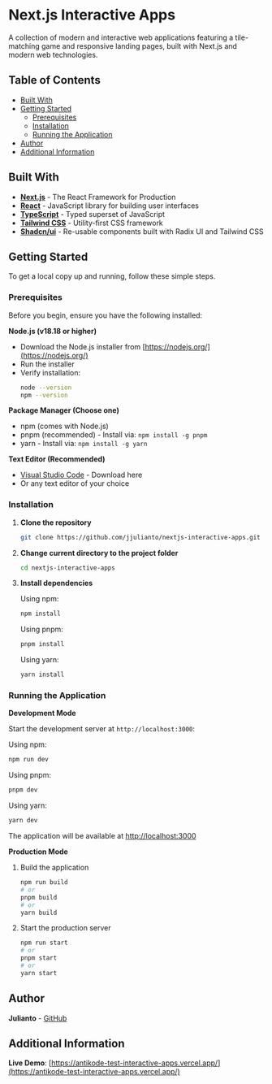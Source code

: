 # Next.js Interactive Apps

A collection of modern and interactive web applications featuring a tile-matching game and responsive landing pages, built with Next.js and modern web technologies.

## Table of Contents

- [Built With](#built-with)
- [Getting Started](#getting-started)
  - [Prerequisites](#prerequisites)
  - [Installation](#installation)
  - [Running the Application](#running-the-application)
- [Author](#author)
- [Additional Information](#additional-information)

## Built With

- **[Next.js](https://nextjs.org)** - The React Framework for Production
- **[React](https://react.dev)** - JavaScript library for building user interfaces
- **[TypeScript](https://www.typescriptlang.org)** - Typed superset of JavaScript
- **[Tailwind CSS](https://tailwindcss.com)** - Utility-first CSS framework
- **[Shadcn/ui](https://ui.shadcn.com)** - Re-usable components built with Radix UI and Tailwind CSS

## Getting Started

To get a local copy up and running, follow these simple steps.

### Prerequisites

Before you begin, ensure you have the following installed:

**Node.js (v18.18 or higher)**

- Download the Node.js installer from [https://nodejs.org/](https://nodejs.org/)
- Run the installer
- Verify installation:
  ```bash
  node --version
  npm --version
  ```

**Package Manager (Choose one)**

- npm (comes with Node.js)
- pnpm (recommended) - Install via: `npm install -g pnpm`
- yarn - Install via: `npm install -g yarn`

**Text Editor (Recommended)**

- [Visual Studio Code](https://code.visualstudio.com/) - Download here
- Or any text editor of your choice

### Installation

1. **Clone the repository**

   ```bash
   git clone https://github.com/jjulianto/nextjs-interactive-apps.git
   ```

2. **Change current directory to the project folder**

   ```bash
   cd nextjs-interactive-apps
   ```

3. **Install dependencies**

   Using npm:

   ```bash
   npm install
   ```

   Using pnpm:

   ```bash
   pnpm install
   ```

   Using yarn:

   ```bash
   yarn install
   ```

### Running the Application

**Development Mode**

Start the development server at `http://localhost:3000`:

Using npm:

```bash
npm run dev
```

Using pnpm:

```bash
pnpm dev
```

Using yarn:

```bash
yarn dev
```

The application will be available at [http://localhost:3000](http://localhost:3000)

**Production Mode**

1. Build the application

   ```bash
   npm run build
   # or
   pnpm build
   # or
   yarn build
   ```

2. Start the production server

   ```bash
   npm run start
   # or
   pnpm start
   # or
   yarn start
   ```

## Author

**Julianto** - [GitHub](https://github.com/jjulianto)

## Additional Information

**Live Demo**: [https://antikode-test-interactive-apps.vercel.app/](https://antikode-test-interactive-apps.vercel.app/)
